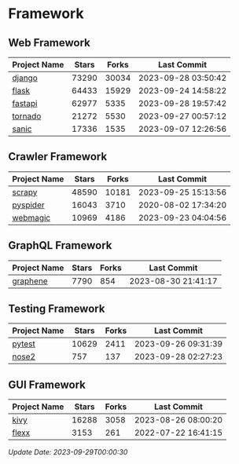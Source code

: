 # Framework

## Web Framework
| Project Name | Stars | Forks | Last Commit |
| ------------ | ----- | ----- | ----------- |
| [django](https://github.com/django/django) | 73290 | 30034 | 2023-09-28 03:50:42 |
| [flask](https://github.com/pallets/flask) | 64433 | 15929 | 2023-09-24 14:58:22 |
| [fastapi](https://github.com/tiangolo/fastapi) | 62977 | 5335 | 2023-09-28 19:57:42 |
| [tornado](https://github.com/tornadoweb/tornado) | 21272 | 5530 | 2023-09-27 00:57:12 |
| [sanic](https://github.com/sanic-org/sanic) | 17336 | 1535 | 2023-09-07 12:26:56 |

## Crawler Framework
| Project Name | Stars | Forks | Last Commit |
| ------------ | ----- | ----- | ----------- |
| [scrapy](https://github.com/scrapy/scrapy) | 48590 | 10181 | 2023-09-25 15:13:56 |
| [pyspider](https://github.com/binux/pyspider) | 16043 | 3710 | 2020-08-02 17:34:20 |
| [webmagic](https://github.com/code4craft/webmagic) | 10969 | 4186 | 2023-09-23 04:04:56 |

## GraphQL Framework
| Project Name | Stars | Forks | Last Commit |
| ------------ | ----- | ----- | ----------- |
| [graphene](https://github.com/graphql-python/graphene) | 7790 | 854 | 2023-08-30 21:41:17 |

## Testing Framework
| Project Name | Stars | Forks | Last Commit |
| ------------ | ----- | ----- | ----------- |
| [pytest](https://github.com/pytest-dev/pytest) | 10629 | 2411 | 2023-09-26 09:31:39 |
| [nose2](https://github.com/nose-devs/nose2) | 757 | 137 | 2023-09-28 02:27:23 |

## GUI Framework
| Project Name | Stars | Forks | Last Commit |
| ------------ | ----- | ----- | ----------- |
| [kivy](https://github.com/kivy/kivy) | 16288 | 3058 | 2023-08-26 08:00:20 |
| [flexx](https://github.com/flexxui/flexx) | 3153 | 261 | 2022-07-22 16:41:15 |

*Update Date: 2023-09-29T00:00:30*
